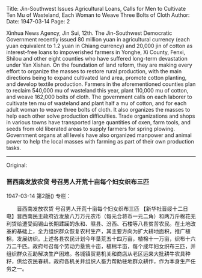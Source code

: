 Title: Jin-Southwest Issues Agricultural Loans, Calls for Men to Cultivate Ten Mu of Wasteland, Each Woman to Weave Three Bolts of Cloth
Author:
Date: 1947-03-14
Page: 2

Xinhua News Agency, Jin Sui, 12th. The Jin-Southwest Democratic Government recently issued 80 million yuan in agricultural currency (each yuan equivalent to 1.2 yuan in Chiang currency) and 20,000 jin of cotton as interest-free loans to impoverished farmers in Yonghe, Xi County, Fenxi, Shilou and other eight counties who have suffered long-term devastation under Yan Xishan. On the foundation of land reform, they are making every effort to organize the masses to restore rural production, with the main directions being to expand cultivated land area, promote cotton planting, and develop textile production. Farmers in the aforementioned counties plan to reclaim 540,000 mu of wasteland this year, plant 110,000 mu of cotton, and weave 162,000 bolts of cloth. The government calls on each laborer to cultivate ten mu of wasteland and plant half a mu of cotton, and for each adult woman to weave three bolts of cloth. It also organizes the masses to help each other solve production difficulties. Trade organizations and shops in various towns have transported large quantities of oxen, farm tools, and seeds from old liberated areas to supply farmers for spring plowing. Government organs at all levels have also organized manpower and animal power to help the local masses with farming as part of their own production tasks.



<hr /> 

Original: 


### 晋西南发放农贷  号召男人开荒十亩每个妇女织布三匹

1947-03-14
第2版()
专栏：

　　晋西南发放农贷
    号召男人开荒十亩每个妇女织布三匹
    【新华社晋绥十二日电】晋西南民主政府近发放八万万元农币（每元合蒋币一元二角）和两万斤棉花无利贷给遭受阎锡山长期蹂躏的永和、隰县、汾西、石楼等八县贫苦农民。在土地改革的基础上，全力组织群众恢复农村生产，其主要方向为扩大耕地面积，推广植棉，发展纺织。上述各县农民计划今年垦荒五十四万亩，植棉十一万亩，织布十六万二千匹。政府号召每个劳动力垦荒十亩，植棉半亩，每个成年妇女织布三匹，并组织群众互助解决生产困难。各城镇贸易机关和商店从老区运来大批耕牛农具种籽，供给农民春耕。政府各机关并组织人畜力帮助驻地群众耕作，作为本身生产任务之一。
